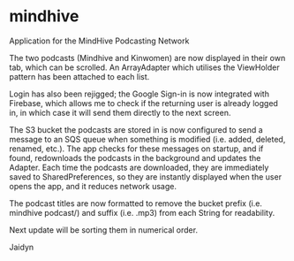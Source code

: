 # mindhive
Application for the MindHive Podcasting Network

The two podcasts (Mindhive and Kinwomen) are now displayed in their own tab, which can be scrolled. An ArrayAdapter which utilises the ViewHolder pattern has been attached to each list. 

Login has also been rejigged; the Google Sign-in is now integrated with Firebase, which allows me to check if the returning user is already logged in, in which case it will send them directly to the next screen. 

The S3 bucket the podcasts are stored in is now configured to send a message to an SQS queue when something is modified (i.e. added, deleted, renamed, etc.). The app checks for these messages on startup, and if found, redownloads the podcasts in the background and updates the Adapter. 
Each time the podcasts are downloaded, they are immediately saved to SharedPreferences, so they are instantly displayed when the user opens the app, and it reduces network usage.

The podcast titles are now formatted to remove the bucket prefix (i.e. mindhive podcast/) and suffix (i.e. .mp3) from each String for readability.

Next update will be sorting them in numerical order. 

Jaidyn
